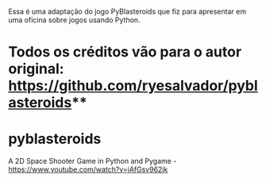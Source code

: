 Essa é uma adaptação do jogo PyBlasteroids que fiz para apresentar em uma oficina sobre jogos usando Python.
# Todos os créditos vão para o autor original: https://github.com/ryesalvador/pyblasteroids**

# pyblasteroids
 A 2D Space Shooter Game in Python and Pygame - https://www.youtube.com/watch?v=jAfGsv962jk

